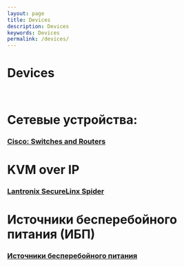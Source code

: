 ```yaml
---
layout: page
title: Devices
description: Devices
keywords: Devices
permalink: /devices/
---
```


# Devices

<br/>

# Сетевые устройства:

### [Cisco: Switches and Routers](/device/network/cisco/)

# KVM over IP

### [Lantronix SecureLinx Spider](/device/kvm-over-ip/networks/lantronix-securelinx-spider/)

# Источники бесперебойного питания (ИБП)

### [Источники бесперебойного питания](/device/ups/)
